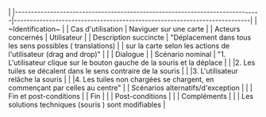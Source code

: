 |
|-----------------------------------------------------------------------------|--------------------------------------------------------------------------| 
| ~Identification~                                                                                                                                        | 
| Cas d'utilisation                                                           | Naviguer sur une carte                                                   | 
| Acteurs concernés                                                           | Utilisateur                                                              | 
| Description succincte                                                       | "Déplacement dans tous les sens possibles ( translations)                | 
| sur la carte selon les actions de l'utilisateur (drag and drop)"            |                                                                          | 
| Dialogue                                                                                                                                              | 
| Scénario nominal                                                            | "1. L'utilisateur clique sur le bouton gauche de la souris et la déplace | 
| |2. Les tuiles se décalent dans le sens contraire de la souris               |
| |3. L'utilisateur relâche la souris                                          |
| |4. Les tuiles non chargées se chargent, en commençant par celles au centre" | 
| Scénarios alternatifs/d'exception                                           |                                                                          | 
| Fin et post-conditions                                                                                                                                | 
| Fin                                                                         |                                                                          | 
| Post-conditions                                                             |                                                                          | 
| Compléments                                                                                                                                           | 
|                                                                             | Les solutions techniques (souris ) sont modifiables                      | 


